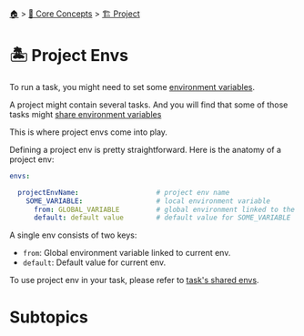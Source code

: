 <!--startTocHeader-->
[🏠](../../README.md) > [🧠 Core Concepts](../README.md) > [🏗️ Project](README.md)
# 🏝️ Project Envs
<!--endTocHeader-->


To run a task, you might need to set some [environment variables](../task/task-envs/README.md).

A project might contain several tasks. And you will find that some of those tasks might [share environment variables](../task/task-envs/shared-envs.md)

This is where project envs come into play.

Defining a project env is pretty straightforward. Here is the anatomy of a project env:

```yaml
envs:

  projectEnvName:                   # project env name
    SOME_VARIABLE:                  # local environment variable
      from: GLOBAL_VARIABLE         # global environment linked to the SOME_VARIABLE
      default: default value        # default value for SOME_VARIABLE
```

A single env consists of two keys:

* `from`: Global environment variable linked to current env.
* `default`: Default value for current env.

To use project env in your task, please refer to [task's shared envs](../task/task-envs/shared-envs.md).


# Subtopics
<!--startTocSubtopic-->
<!--endTocSubtopic-->
